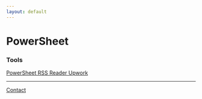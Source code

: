 ```yaml
---
layout: default
---
```


# PowerSheet

### Tools

[PowerSheet RSS Reader Upwork](powersheet.co/rss-reader-upwork/)

---

[Contact](https://docs.google.com/forms/d/e/1FAIpQLSfXaCPD_zB4Cvvqs8wF2EISJhNE4-jk0bzz6PJkqeumzbh1gQ/viewform?usp=sf_link)
